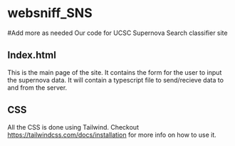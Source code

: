 # websniff_SNS

#Add more as needed
Our code for UCSC Supernova Search classifier site

## Index.html

This is the main page of the site. It contains the form for the user to input the supernova data. It will contain a typescript file to send/recieve data to and from the server.

## CSS

All the CSS is done using Tailwind. Checkout https://tailwindcss.com/docs/installation for more info on how to use it.
